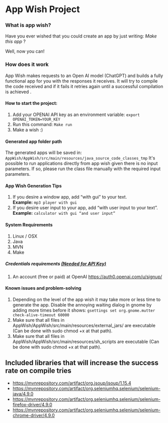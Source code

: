 # App Wish Project






### What is app wish?
<p>Have you ever wished that you could create an app by just writing:  <i> Make this app</i> ?  </p>
Well, now you can!


### How does it work
<p>App Wish makes requests to an Open AI model (ChatGPT) and builds a fully functional app for you with the responses it receives. It will try to compile the code received and if it fails it retries again until a successful compilation is achieved .</p>



#### How to start the project:
1.	Add your OPENAI API key as an environment variable:
      ```export OPENAI_TOKEN=YOUR_KEY```
2. Run this command:
   ``` Make run ```
3. Make a wish :)



#### Generated app folder path
The generated apps will be saved in:
```AppWish/AppWish/src/main/resources/java_source_code_classes_tmp```
It's possible to run applications directly from app wish given there is no input parameters. If so, please run the class file manually with the required input parameters.


#### App Wish Generation Tips
1.	If you desire a window app, add “with gui” to your text. \
      <b>Example:</b>  ```mp3 player with gui```
2.	If you desire user input to your app, add “with user input to your text”. \
      <b>Example:</b>  ```calculator with gui “and user input”```


#### System Requirements
1.	Linux / OSX
2.	Java
3.	MVN
4.  Make



##### Credentials requirements  <u>(Needed for API Key)</u>

1. An account (free or paid) at OpenAI https://auth0.openai.com/u/signup/




#### Known issues and problem-solving
1. Depending on the level of the app wish it may take more or less time to generate the app. Disable the annoying waiting dialog in gnome by adding more times before it shows:
   ```gsettings set org.gnome.mutter check-alive-timeout 60000```
2. Make sure that all files in AppWish/AppWish/src/main/resources/external_jars/ are executable (Can be done with sudo chmod +x at that path). 
3. Make sure that all files in AppWish/AppWish/src/main/resources/sh_scripts are executable (Can be done with sudo chmod +x at that path).


## Included libraries that will increase the success rate on compile tries
* https://mvnrepository.com/artifact/org.jsoup/jsoup/1.15.4
* https://mvnrepository.com/artifact/org.seleniumhq.selenium/selenium-java/4.9.0
* https://mvnrepository.com/artifact/org.seleniumhq.selenium/selenium-firefox-driver/4.9.0
* https://mvnrepository.com/artifact/org.seleniumhq.selenium/selenium-chrome-driver/4.9.0

